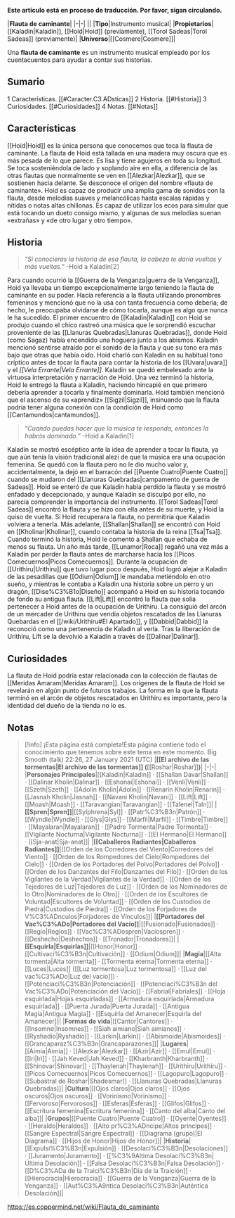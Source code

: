 **Este artículo está en proceso de traducción. Por favor, sigan circulando.**


|**Flauta de caminante**|
|-|-|
||
|**Tipo**|Instrumento musical|
|**Propietarios**|[[Kaladin\|Kaladin]], [[Hoid\|Hoid]] (previamente), [[Torol Sadeas\|Torol Sadeas]] (previamente)|
|**Universo**|[[Cosmere\|Cosmere]]|

Una **flauta de caminante** es un instrumento musical empleado por los cuentacuentos para ayudar a contar sus historias.

## Sumario

1 Características. [[#Caracter.C3.ADsticas]] 
2 Historia. [[#Historia]] 
3 Curiosidades. [[#Curiosidades]] 
4 Notas. [[#Notas]] 


## Características
[[Hoid\|Hoid]] es la única persona que conocemos que toca la flauta de caminante. La flauta de Hoid está tallada en una madera muy oscura que es más pesada de lo que parece. Es lisa y tiene agujeros en toda su longitud. Se toca sosteniéndola de lado y soplando aire en ella, a diferencia de las otras flautas que normalmente se ven en [[Alezkar\|Alezkar]], que se sostienen hacia delante. Se desconoce el origen del nombre «flauta de caminante».
Hoid es capaz de producir una amplia gama de sonidos con la flauta, desde melodías suaves y melancólicas hasta escalas rápidas y nítidas o notas altas chillonas. Es capaz de utilizar los ecos para simular que está tocando un dueto consigo mismo, y algunas de sus melodías suenan «extrañas» y «de otro lugar y otro tiempo».

## Historia
>“*Si conocieras la historia de esa flauta, la cabeza te daría vueltas y más vueltas.*”
\-Hoid a Kaladin[2]


Para cuando ocurrió la [[Guerra de la Venganza\|guerra de la Venganza]], Hoid ya llevaba un tiempo excepcionalmente largo teniendo la flauta de caminante en su poder. Hacía referencia a la flauta utilizando pronombres femeninos y mencionó que no la usa con tanta frecuencia como debería; de hecho, le preocupaba olvidarse de cómo tocarla, aunque es algo que nunca le ha sucedido.
El primer encuentro de [[Kaladin\|Kaladin]] con Hoid se produjo cuando el chico rastreó una música que le sorprendió escuchar proveniente de las [[Llanuras Quebradas\|Llanuras Quebradas]], donde Hoid (como Sagaz) había encendido una hoguera junto a los abismos. Kaladin mencionó sentirse atraído por el sonido de la flauta y que su tono era más bajo que otras que había oído. Hoid charló con Kaladin en su habitual tono críptico antes de tocar la flauta para contar la historia de los [[Uvara\|uvara]] y el *[[Vela Errante\|Vela Errante]]*. Kaladin se quedó embelesado ante la virtuosa interpretación y narración de Hoid. Una vez terminó la historia, Hoid le entregó la flauta a Kaladin, haciendo hincapié en que primero debería aprender a tocarla y finalmente dominarla. Hoid también mencionó que el ascenso de su «aprendiz» [[Sigzil\|Sigzil]], insinuando que la flauta podría tener alguna conexión con la condición de Hoid como [[Cantamundos\|cantamundos]].

>“*Cuando puedas hacer que la música te responda, entonces la habrás dominado.*”
\-Hoid a Kaladin[1]

Kaladin se mostró escéptico ante la idea de aprender a tocar la flauta, ya que aún tenía la visión tradicional alezi de que la música era una ocupación femenina. Se quedó con la flauta pero no le dio mucho valor y, accidentalmente, la dejó en el barracón del [[Puente Cuatro\|Puente Cuatro]] cuando se mudaron del [[Llanuras Quebradas\|campamento de guerra de Sadeas]]. Hoid se enteró de que Kaladin había perdido la flauta y se mostró enfadado y decepcionado, y aunque Kaladin se disculpó por ello, no parecía comprender la importancia del instrumento. [[Torol Sadeas\|Torol Sadeas]] encontró la flauta y se hizo con ella antes de su muerte, y Hoid la quiso de vuelta. Si Hoid recuperara la flauta, no permitiría que Kaladin volviera a tenerla.
Más adelante, [[Shallan\|Shallan]] se encontró con Hoid en [[Kholinar\|Kholinar]], cuando contaba la historia de la reina [[Tsa\|Tsa]]. Cuando terminó la historia, Hoid le comentó a Shallan que echaba de menos su flauta. Un año más tarde, [[Lunamor\|Roca]] regañó una vez más a Kaladin por perder la flauta antes de marcharse hacia los [[Picos Comecuernos\|Picos Comecuernos]]. Durante la ocupación de [[Urithiru\|Urithiru]] que tuvo lugar poco después, Hoid logró alejar a Kaladin de las pesadillas que [[Odium\|Odium]] le mandaba metiéndolo en otro sueño, y mientras le contaba a Kaladin una historia sobre un perro y un dragón, [[Dise%C3%B1o\|Diseño]] acompañó a Hoid en su historia tocando de fondo su antigua flauta.
[[Lift\|Lift]] encontró la flauta que solía pertenecer a Hoid antes de la ocupación de Urithiru. La consiguió del arcón de un mercader de Urithiru que vendía objetos rescatados de las Llanuras Quebardas en el [[/wiki/Urithiru#El Apartado]], y [[Dabbid\|Dabbid]] la reconoció como una pertenencia de Kaladin al verla. Tras la liberación de Urithiru, Lift se la devolvió a Kaladin a través de [[Dalinar\|Dalinar]].

## Curiosidades
La flauta de Hoid podría estar relacionada con la colección de flautas de [[Meridas Amaram\|Meridas Amaram]].
Los orígenes de la flauta de Hoid se revelarán en algún punto de futuros trabajos.
La forma en la que la flauta terminó en el arcón de objetos rescatados en Urithiru es importante, pero la identidad del dueño de la tienda no lo es.
## Notas

> [!info] ¡Esta página está completa!Esta página contiene todo el conocimiento que tenemos sobre este tema en este momento.
Big Smooth (talk) 22:26, 27 January 2021 (UTC)
|**[[El archivo de las tormentas\|El archivo de las tormentas]] (**[[Roshar\|Roshar]]**)**|
|-|-|
|**Personajes Principales**|[[Kaladin\|Kaladin]] · [[Shallan Davar\|Shallan]] · [[Dalinar Kholin\|Dalinar]] · [[Eshonai\|Eshonai]] · [[Venli\|Venli]] · [[Szeth\|Szeth]] · [[Adolin Kholin\|Adolin]] · [[Renarin Kholin\|Renarin]] · [[Jasnah Kholin\|Jasnah]] · [[Navani Kholin\|Navani]] · [[Lift\|Lift]] · [[Moash\|Moash]] · [[Taravangian\|Taravangian]] · [[Talenel\|Taln]]|
|**[[Spren\|Spren]]**|[[Sylphrena\|Syl]] · [[Patr%C3%B3n\|Patrón]] · [[Wyndle\|Wyndle]] · [[Glys\|Glys]] · [[Marfil\|Marfil]] · [[Timbre\|Timbre]] · [[Mayalaran\|Mayalaran]] · [[Padre Tormenta\|Padre Tormenta]] · [[Vigilante Nocturna\|Vigilante Nocturna]] · [[El Hermano\|El Hermano]] · [[Sja-anat\|Sja-anat]]|
|**[[Caballeros Radiantes\|Caballeros Radiantes]]**|[[Orden de los Corredores del Viento\|Corredores del Viento]] · [[Orden de los Rompedores del Cielo\|Rompedores del Cielo]] · [[Orden de los Portadores del Polvo\|Portadores del Polvo]] · [[Orden de los Danzantes del Filo\|Danzantes del Filo]] · [[Orden de los Vigilantes de la Verdad\|Vigilantes de la Verdad]] · [[Orden de los Tejedores de Luz\|Tejedores de Luz]] · [[Orden de los Nominadores de lo Otro\|Nominadores de lo Otro]] · [[Orden de los Escultores de Voluntad\|Escultores de Voluntad]] · [[Orden de los Custodios de Piedra\|Custodios de Piedra]] · [[Orden de los Forjadores de V%C3%ADnculos\|Forjadores de Vínculos]]|
|**[[Portadores del Vac%C3%ADo\|Portadores del Vacío]]**|[[Fusionado\|Fusionados]] · [[Regio\|Regios]] · [[Vac%C3%ADospren\|Vacíospren]] · [[Deshecho\|Deshechos]] · [[Tronador\|Tronadores]]|
|**[[Esquirla\|Esquirlas]]**|[[Honor\|Honor]] · [[Cultivaci%C3%B3n\|Cultivación]] · [[Odium\|Odium]]|
|**Magia**|[[Alta tormenta\|Alta tormenta]] · [[Tormenta eterna\|Tormenta eterna]] · [[Luces\|Luces]] ([[Luz tormentosa\|Luz tormentosa]] · [[Luz del vac%C3%ADo\|Luz del vacío]]) · [[Potenciaci%C3%B3n\|Potenciación]] · [[Potenciaci%C3%B3n del Vac%C3%ADo\|Potenciación del Vacío]] · [[Fabrial\|Fabriales]] · [[Hoja esquirlada\|Hojas esquirladas]] · [[Armadura esquirlada\|Armadura esquirlada]] · [[Puerta Jurada\|Puerta Jurada]] · [[Antigua Magia\|Antigua Magia]] · [[Esquirla del Amanecer\|Esquirla del Amanecer]]|
|**Formas de vida**|[[Cantor\|Cantores]] · [[Insomne\|Insomnes]] · [[Siah aimiano\|Siah aimianos]] · [[Ryshadio\|Ryshadio]] · [[Larkin\|Larkin]] · [[Abismoide\|Abismoides]] · [[Grancaparaz%C3%B3n\|Grancaparazones]]|
|**Lugares**|[[Aimia\|Aimia]] · [[Alezkar\|Alezkar]] · [[Azir\|Azir]] · [[Emul\|Emul]] · [[Iri\|Iri]] · [[Jah Keved\|Jah Keved]] · [[Kharbranth\|Kharbranth]] · [[Shinovar\|Shinovar]] · [[Thaylenah\|Thaylenah]] · [[Urithiru\|Urithiru]] · [[Picos Comecuernos\|Picos Comecuernos]] · [[Lagopuro\|Lagopuro]] · [[Subastral de Roshar\|Shadesmar]] · [[Llanuras Quebradas\|Llanuras Quebradas]]|
|**Cultura**|[[Ojos claros\|Ojos claros]] · [[Ojos oscuros\|Ojos oscuros]] · [[Vorinismo\|Vorinismo]] · [[Fervoroso\|Fervorosos]] · [[Esferas\|Esferas]] · [[Glifos\|Glifos]] · [[Escritura femenina\|Escritura femenina]] · [[Canto del alba\|Canto del alba]]|
|**Grupos**|[[Puente Cuatro\|Puente Cuatro]] · [[Oyente\|Oyentes]] · [[Heraldo\|Heraldos]] · [[Alto pr%C3%ADncipe\|Altos príncipes]] · [[Sangre Espectral\|Sangre Espectral]] · [[Diagrama (grupo)\|El Diagrama]] · [[Hijos de Honor\|Hijos de Honor]]|
|**Historia**|[[Expulsi%C3%B3n\|Expulsión]] · [[Desolaci%C3%B3n\|Desolaciones]] · [[Juramento\|Juramento]] · [[%C3%9Altima Desolaci%C3%B3n\|Última Desolación]] · [[Falsa Desolaci%C3%B3n\|Falsa Desolación]] · [[D%C3%ADa de la Traici%C3%B3n\|Día de la Traición]] · [[Hierocracia\|Hierocracia]] · [[Guerra de la Venganza\|Guerra de la Venganza]] · [[Aut%C3%A9ntica Desolaci%C3%B3n\|Auténtica Desolación]]|



https://es.coppermind.net/wiki/Flauta_de_caminante
